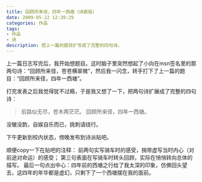```yaml
---
title: 回顾所来径，四年一西塘（诗歌版）
date: 2009-05-22 12:39:29
categories: 作品
tags: 
- 作品
- 诗
description: 把上一篇的题目扩写成了完整的四句诗。
---
```

上一篇日志写完后，我开始想题目。这时脑子里突然想起了小向在msn签名里的那两句诗：“回顾所来径，苍苍横翠微”，然后我一闪念，转手打下了上一篇的题目：“回顾所来径，四年一西塘”。

打完发表之后我觉得犹不过瘾，于是我又想了一下，把两句诗扩展成了完整的四句诗：

>前路似无尽，苍木两茫茫。
回顾所来径，四年一西塘。

没辙没韵，自娱自乐而已，挑刺请绕行。

下午更新到校内状态，傍晚发布到诗派贴吧。

顺便copy一下在贴吧的注释：
前两句实写骑车时的感受，捎带虚写当时内心（对前途对命运）的感受；
第三句表面在写骑车时转头回顾，实际在悄悄转向总体的描写。
最后一句点出中心：四年前的西塘之行给了我太深的印象，仿佛回头望去，这四年的年华都是虚幻，只剩下了一个西塘摆在我的面前。